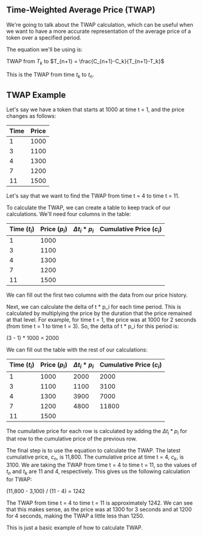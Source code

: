 ## Time-Weighted Average Price (TWAP)

We're going to talk about the TWAP calculation, which can be useful when we want to have a more accurate representation of the average price of a token over a specified period.

The equation we'll be using is:


TWAP from $T_k$ to $T_{n+1} = \frac{C_{n+1}-C_k}{T_{n+1}-T_k}$


This is the TWAP from time $t_k$ to $t_n$.

## TWAP Example

Let's say we have a token that starts at 1000 at time t = 1, and the price changes as follows:

| Time | Price |
|---|---|
| 1 | 1000 |
| 3 | 1100 |
| 4 | 1300 |
| 7 | 1200 |
| 11 | 1500 |

Let's say that we want to find the TWAP from time t = 4 to time t = 11.

To calculate the TWAP, we can create a table to keep track of our calculations. We'll need four columns in the table:

| Time ($t_i$) | Price ($p_i$) | $Δt_i * p_i$ | Cumulative Price ($c_i$) |
|---|---|---|---|
| 1 | 1000 |  |  |
| 3 | 1100 |  |  |
| 4 | 1300 |  |  |
| 7 | 1200 |  |  |
| 11 | 1500 |  |  |

We can fill out the first two columns with the data from our price history.  

Next, we can calculate the delta of t * p_i for each time period. This is calculated by multiplying the price by the duration that the price remained at that level. For example, for time t = 1, the price was at 1000 for 2 seconds (from time t = 1 to time t = 3). So, the delta of t * p_i for this period is:

(3 - 1) * 1000 = 2000

We can fill out the table with the rest of our calculations:

| Time ($t_i$) | Price ($p_i$) | $Δt_i * p_i$ | Cumulative Price ($c_i$) |
|---|---|---|---|
| 1 | 1000 | 2000 | 2000 |
| 3 | 1100 | 1100 | 3100 |
| 4 | 1300 | 3900 | 7000 |
| 7 | 1200 | 4800 | 11800 |
| 11 | 1500 |  |  |

The cumulative price for each row is calculated by adding the $Δt_i * p_i$ for that row to the cumulative price of the previous row.

The final step is to use the equation to calculate the TWAP. The latest cumulative price, $c_n$, is 11,800. The cumulative price at time t = 4, $c_k$, is 3100. We are taking the TWAP from time t = 4 to time t = 11, so the values of $t_n$ and $t_k$ are 11 and 4, respectively.
This gives us the following calculation for TWAP:

(11,800 - 3,100) / (11 - 4) = 1242

The TWAP from time t = 4 to time t = 11 is approximately 1242.  We can see that this makes sense, as the price was at 1300 for 3 seconds and at 1200 for 4 seconds, making the TWAP a little less than 1250.

This is just a basic example of how to calculate TWAP. 
